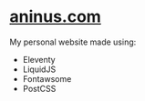 # [aninus.com](https://aninus.com)

My personal website made using:
- Eleventy
- LiquidJS
- Fontawsome
- PostCSS
